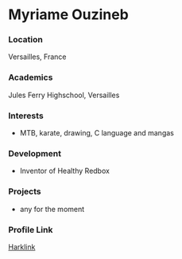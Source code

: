 # Myriame Ouzineb

### Location

Versailles, France

### Academics

Jules Ferry Highschool, Versailles

### Interests

- MTB, karate, drawing, C language and mangas

### Development

- Inventor of Healthy Redbox

### Projects

- any for the moment

### Profile Link

[Harklink](https://github.com/Harklink)
